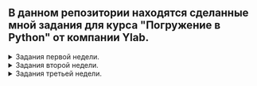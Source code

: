 ## В данном репозитории находятся сделанные мной задания для курса "Погружение в Python" от компании Ylab.

<details>    
<summary>Задания первой недели.</summary>

### Задача №1. <br> 
Написать метод domain_name, который вернет домен из url адреса.<br>
Примеры:
``` 
    assert domain_name("http://google.com") == "google"
    assert domain_name("http://google.co.jp") == "google"
    assert domain_name("www.xakep.ru") == "xakep"
    assert domain_name("https://youtube.com") == "youtube"
```
### Задача № 2. <br>
Написать метод int32_to_ip, который принимает на вход 32-битное целое число (integer)
и возвращает строковое представление его в виде IPv4-адреса. <br>
Примеры:
```
    assert int32_to_ip(2154959208) == "128.114.17.104"
    assert int32_to_ip(0) == "0.0.0.0"
    assert int32_to_ip(2149583361) == "128.32.10.1"
```
### Задача № 3. <br>
Написать метод zeros, который принимает на вход целое число (integer)
и возвращает количество конечных нулей в факториале (N! = 1 * 2 * 3 * ... * N) заданного числа<br>
Примеры:
```
    assert zeros(0) == 0
    assert zeros(6) == 1
    assert zeros(30) == 7
```
### Задача № 4. <br>
Написать метод bananas, который принимает на вход строку
и возвращает количество слов «banana» в строке. <br>
Примеры:
```
    assert bananas("banann") == set()
    assert bananas("banana") == {"banana"}
    assert bananas("bbananana") == {"b-an--ana", "-banana--", "-b--anana", "b-a--nana", "-banan--a",
                         "b-ana--na", "b---anana", "-bana--na", "-ba--nana", "b-anan--a",
                         "-ban--ana", "b-anana--"}
    assert bananas("bananaaa") == {"banan-a-", "banana--", "banan--a"}
    assert bananas("bananana") == {"ban--ana", "ba--nana", "bana--na", "b--anana", "banana--", "banan--a"}
```
### Задача №5. <br>
Написать метод count_find_num, который принимает
на вход список простых множителей (primesL) и целое число, предел (limit),
после чего попробуйте сгенерировать по порядку все числа. Меньшие значения предела, 
которые имеют все и только простые множители простых чисел primesL.<br>
Примеры:
```angular2html
    primesL = [2, 3]
    limit = 200
    assert count_find_num(primesL, limit) == [13, 192]
    
    primesL = [2, 5]
    limit = 200
    assert count_find_num(primesL, limit) == [8, 200]
    
    primesL = [2, 3, 5]
    limit = 500
    assert count_find_num(primesL, limit) == [12, 480]
    
    primesL = [2, 3, 5]
    limit = 1000
    assert count_find_num(primesL, limit) == [19, 960]
    
    primesL = [2, 3, 47]
    limit = 200
    assert count_find_num(primesL, limit) == []
```
</details>

<details>
    <summary> Задания второй недели.</summary>

### Задача:<br>
Разработать программу для вычисления кратчайшего пути для почтальона.<br>
#### Описание:<br>
Почтальон выходит из почтового отделения, объезжает всех адресатов один раз 
для вручения посылки и возвращается в почтовое отделение.
Необходимо найти кратчайший маршрут для почтальона.<br>
#### Координаты точек:<br>
1. Почтовое отделение – (0, 2)
2. Ул. Грибоедова, 104/25 – (2, 5)
3. Ул. Бейкер стрит, 221б – (5, 2)
4. Ул. Большая Садовая, 302-бис – (6, 6)
5. Вечнозелёная Аллея, 742 – (8, 3)<br>

#### Требования к выходным данным<br>
Результат выполнения программы должен содержать последовательность точек,
которые составляют самый короткий из маршрутов с выводом промежуточных расстояний для
каждой точки (от начала до текущей точки) и общей длины маршрута.<br>
Пример результата работы программы.
``` 
(0, 1) -> (1, 4)[3.1622776601683795] -> (4, 1)[7.404918347287664] -> (5, 5)[11.528023972905324] -> (7, 2)[15.133575248369313] -> (0, 1)[22.204643060234787] = 22.204643060234787
```
Координаты точек, следующие друг за другом, показывают найденный кратчайший путь с
указанием промежуточной длины пути у каждой следующей точки. Полная продолжительность всего
маршрута указана после символа равенства.
</details> 

<details>
    <summary> Задания третьей недели.</summary>

### Задача №1.<br>
Напишите функцию-декоратор, которая сохранит (закэширует) значение декорируемой функции multiplier
(Чистая функция). Если декорируемая функция будет вызвана повторно с теми же параметрами — декоратор 
должен вернуть сохранённый результат, не выполняя функцию.<br>
В качестве структуры для кэша, можете использовать словарь в Python.<br>

### Задача №2.<br>
Надо написать декоратор для повторного выполнения декорируемой функции через некоторое время.
Использует наивный экспоненциальный рост времени повтора (factor) до граничного времени ожидания
(border_sleep_time).<br>

**В качестве параметров декоратор будет получать**:<br>
1. call_count - число, описывающее кол-во раз запуска функций;
2. start_sleep_time - начальное время повтора;
3. factor - во сколько раз нужно увеличить время ожидания;
4. border_sleep_time - граничное время ожидания.<br>

**Формула**:

t = start_sleep_time * 2^(n) if t < border_sleep_time
t = border_sleep_time if t >= border_sleep_time<br>
**Ожидаемый результат**:<br>
``` 
Кол-во запусков = call_count (допустим 3)
Начало работы
Запуск номер 1. Ожидание: t секунд. Результат декорируемой функций = func_result.
Запуск номер 2. Ожидание: t секунд. Результат декорируемой функций = func_result.
...
Конец работы
```
### Задача №3.
Сделать рефакторинг кода в соответствии с SOLID принципами. Исходный код лежит в папке **'not_solid_code'**, 
отрефакторенный в **'solid_code'**

### Задача №4.
Надо написать класс CyclicIterator.
Итератор должен итерироваться по итерируемому объекту (list, tuple, set, range, Range2, и т. д.),
и когда достигнет последнего элемента, начинать сначала.

### Задача №5.
У каждого фильма есть расписание, по каким дням он идёт в кинотеатрах.
Для эффективности дни проката хранятся периодами дат.
Например, прокат фильма проходит с 1 по 7 января, а потом показ возобновляется с 15 января по 7 февраля:<br>
```
[
  (datetime(2020, 1, 1), datetime(2020, 1, 7)),
  (datetime(2020, 1, 15), datetime(2020, 2, 7))
]
```
Вам дан class Movie. Реализуйте у него метод schedule. Он будет генерировать дни, в которые показывают фильм.<br>
```angular2html
from dataclasses import dataclass
from datetime import datetime
from typing import Generator, List, Tuple


@dataclass
class Movie:
    title: str
    dates: List[Tuple[datetime, datetime]]

    def schedule(self) -> Generator[datetime, None, None]:
        return []


m = Movie('sw', [
  (datetime(2020, 1, 1), datetime(2020, 1, 7)),
  (datetime(2020, 1, 15), datetime(2020, 2, 7))
])

for d in m.schedule():
    print(d)
```
#### Для проверки.<br> 
<details>
<summary>Ожидаемый вывод программы:</summary>

```angular2html
2020-01-01 00:00:00
2020-01-02 00:00:00
2020-01-03 00:00:00
2020-01-04 00:00:00
2020-01-05 00:00:00
2020-01-06 00:00:00
2020-01-07 00:00:00
2020-01-15 00:00:00
2020-01-16 00:00:00
2020-01-17 00:00:00
2020-01-18 00:00:00
2020-01-19 00:00:00
2020-01-20 00:00:00
2020-01-21 00:00:00
2020-01-22 00:00:00
2020-01-23 00:00:00
2020-01-24 00:00:00
2020-01-25 00:00:00
2020-01-26 00:00:00
2020-01-27 00:00:00
2020-01-28 00:00:00
2020-01-29 00:00:00
2020-01-30 00:00:00
2020-01-31 00:00:00
2020-02-01 00:00:00
2020-02-02 00:00:00
2020-02-03 00:00:00
2020-02-04 00:00:00
2020-02-05 00:00:00
2020-02-06 00:00:00
2020-02-07 00:00:00
```
</details>

</details>


